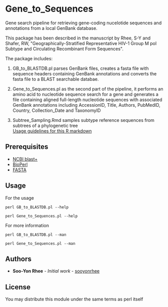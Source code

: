 # Gene_to_Sequences

Gene search pipeline for retrieving gene-coding nucelotide sequences and annotations from a local GenBank database.

This package has been described in  the manuscript by Rhee, S-Y and Shafer, RW, "Geographically-Stratified Representative HIV-1 Group M pol Subtype and Circulating Recombinant Form Sequences".

The package includes:

1. GB_to_BLASTDB.pl 
parses GenBank files, creates a fasta file with sequence headers containing GenBank annotations and
converts the fasta file to a BLAST searchable databae.

2. Gene_to_Sequences.pl
as the second part of the pipeline, it performs an amino acid to nucleotide sequence search for a gene
and generates a file containing aligned full-length nucleotide sequences with associated GenBank annotations
including AccessionID, Title, Authors, PubMedID, Country, Collection_Date and TaxonomyID

3. Subtree_Sampling.Rmd 
samples subtype reference sequences from subtrees of a phylogenetic tree  
[Usage guidelines for this R markdown](doc/Subtree_Sampling.md)


## Prerequisites

* [NCBI blast+](https://blast.ncbi.nlm.nih.gov/Blast.cgi?PAGE_TYPE=BlastDocs&DOC_TYPE=Download)
* [BioPerl](http://bioperl.org/)
* [FASTA](http://fasta.bioch.virginia.edu/fasta_www2/fasta_down.shtml)

## Usage

For the usage
```
perl GB_to_BLASTDB.pl --help

perl Gene_to_Sequences.pl --help

```

For more information
```
perl GB_to_BLASTDB.pl --man

perl Gene_to_Sequences.pl --man

``` 


## Authors

* **Soo-Yon Rhee** - *Initial work* - [sooyonrhee](https://github.com/sooyonrhee)



## License

You may distribute this module under the same terms as perl itself
 




